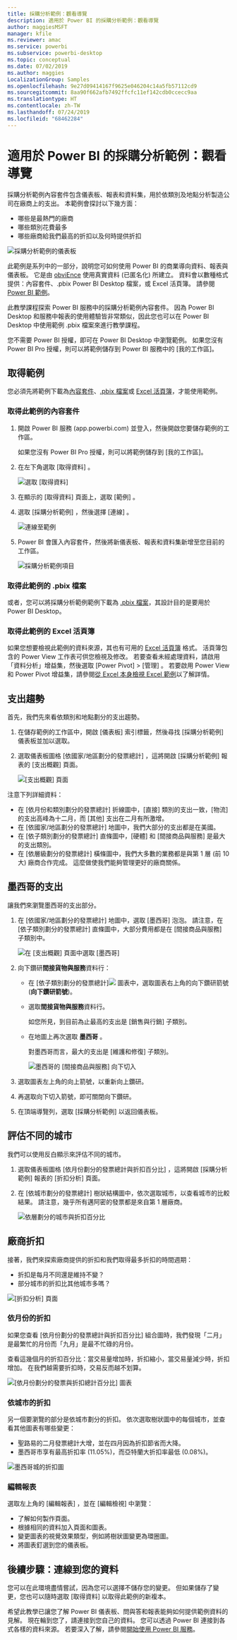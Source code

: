 ```yaml
---
title: 採購分析範例：觀看導覽
description: 適用於 Power BI 的採購分析範例：觀看導覽
author: maggiesMSFT
manager: kfile
ms.reviewer: amac
ms.service: powerbi
ms.subservice: powerbi-desktop
ms.topic: conceptual
ms.date: 07/02/2019
ms.author: maggies
LocalizationGroup: Samples
ms.openlocfilehash: 9e27d09414167f9625e046204c14a5fb57112cd9
ms.sourcegitcommit: 8aa90f662afb7492ffcfc11ef142cdb0ccecc9aa
ms.translationtype: HT
ms.contentlocale: zh-TW
ms.lasthandoff: 07/24/2019
ms.locfileid: "68462284"
---
```

# <a name="procurement-analysis-sample-for-power-bi-take-a-tour"></a>適用於 Power BI 的採購分析範例：觀看導覽

採購分析範例內容套件包含儀表板、報表和資料集，用於依類別及地點分析製造公司在廠商上的支出。 本範例會探討以下幾方面：

* 哪些是最熱門的廠商
* 哪些類別花費最多
* 哪些廠商給我們最高的折扣以及何時提供折扣

![採購分析範例的儀表板](media/sample-procurement/procurement1.png)

此範例是系列中的一部分，說明您可如何使用 Power BI 的商業導向資料、報表與儀表板。 它是由 [obviEnce](http://www.obvience.com/) 使用真實資料 (已匿名化) 所建立。 資料會以數種格式提供：內容套件、.pbix Power BI Desktop 檔案，或 Excel 活頁簿。 請參閱 [Power BI 範例](sample-datasets.md)。 

此教學課程探索 Power BI 服務中的採購分析範例內容套件。 因為 Power BI Desktop 和服務中報表的使用體驗皆非常類似，因此您也可以在 Power BI Desktop 中使用範例 .pbix 檔案來進行教學課程。 

您不需要 Power BI 授權，即可在 Power BI Desktop 中瀏覽範例。 如果您沒有 Power BI Pro 授權，則可以將範例儲存到 Power BI 服務中的 [我的工作區]。 

## <a name="get-the-sample"></a>取得範例

您必須先將範例下載為[內容套件](#get-the-content-pack-for-this-sample)、[.pbix 檔案](#get-the-pbix-file-for-this-sample)或 [Excel 活頁簿](#get-the-excel-workbook-for-this-sample)，才能使用範例。

### <a name="get-the-content-pack-for-this-sample"></a>取得此範例的內容套件

1. 開啟 Power BI 服務 (app.powerbi.com) 並登入，然後開啟您要儲存範例的工作區。 

    如果您沒有 Power BI Pro 授權，則可以將範例儲存到 [我的工作區]。

2. 在左下角選取 [取得資料]  。

    ![選取 [取得資料]](media/sample-datasets/power-bi-get-data.png)
3. 在顯示的 [取得資料]  頁面上，選取 [範例]  。

4. 選取 [採購分析範例]  ，然後選擇 [連線]  。  
  
   ![連線至範例](media/sample-procurement/procurement1a.png)
   
5. Power BI 會匯入內容套件，然後將新儀表板、報表和資料集新增至您目前的工作區。
   
   ![採購分析範例項目](media/sample-procurement/procurement-entry.png)
  
### <a name="get-the-pbix-file-for-this-sample"></a>取得此範例的 .pbix 檔案

或者，您可以將採購分析範例範例下載為 [.pbix 檔案](http://download.microsoft.com/download/D/5/3/D5390069-F723-413B-8D27-5888500516EB/Procurement%20Analysis%20Sample%20PBIX.pbix)，其設計目的是要用於 Power BI Desktop。 

### <a name="get-the-excel-workbook-for-this-sample"></a>取得此範例的 Excel 活頁簿

如果您想要檢視此範例的資料來源，其也有可用的 [Excel 活頁簿](http://go.microsoft.com/fwlink/?LinkId=529784) 格式。 活頁簿包含的 Power View 工作表可供您檢視及修改。 若要查看未經處理資料，請啟用「資料分析」增益集，然後選取 [Power Pivot] > [管理]  。 若要啟用 Power View 和 Power Pivot 增益集，請參閱[從 Excel 本身檢視 Excel 範例](sample-datasets.md#optional-take-a-look-at-the-excel-samples-from-inside-excel-itself)以了解詳情。


## <a name="spending-trends"></a>支出趨勢
首先，我們先來看依類別和地點劃分的支出趨勢。  

1. 在儲存範例的工作區中，開啟 [儀表板]  索引標籤，然後尋找 [採購分析範例]  儀表板並加以選取。 
2. 選取儀表板圖格 [依國家/地區劃分的發票總計]  ，這將開啟 [採購分析範例]  報表的 [支出概觀]  頁面。

    ![[支出概觀] 頁面](media/sample-procurement/procurement2.png)

注意下列詳細資料：

* 在 [依月份和類別劃分的發票總計]  折線圖中，[直接]  類別的支出一致，[物流]  的支出高峰為十二月，而 [其他]  支出在二月有所激增。
* 在 [依國家/地區劃分的發票總計]  地圖中，我們大部分的支出都是在美國。
* 在 [依子類別劃分的發票總計]  直條圖中，[硬體]  和 [間接商品與服務]  是最大的支出類別。
* 在 [依層級劃分的發票總計]  橫條圖中，我們大多數的業務都是與第 1 層 (前 10 大) 廠商合作完成。 這麼做使我們能夠管理更好的廠商關係。

## <a name="spending-in-mexico"></a>墨西哥的支出
讓我們來瀏覽墨西哥的支出部分。

1. 在 [依國家/地區劃分的發票總計]  地圖中，選取 [墨西哥]  泡泡。 請注意，在 [依子類別劃分的發票總計]  直條圖中，大部分費用都是在 [間接商品與服務]  子類別中。

   ![在 [支出概觀] 頁面中選取 [墨西哥]](media/sample-procurement/pbi_procsample_spendmexico.png)
2. 向下鑽研**間接貨物與服務**資料行：

   * 在 [依子類別劃分的發票總計]![](media/sample-procurement/pbi_drilldown_icon.png) 圖表中，選取圖表右上角的向下鑽研箭號 (**向下鑽研箭號**)。
   * 選取**間接貨物與服務**資料行。

      如您所見，到目前為止最高的支出是 [銷售與行銷]  子類別。
   * 在地圖上再次選取 **墨西哥** 。

      對墨西哥而言，最大的支出是 [維護和修復]  子類別。

      ![墨西哥的 [間接商品與服務] 向下切入](media/sample-procurement/pbi_procsample_drill_mexico.png)
3. 選取圖表左上角的向上箭號，以重新向上鑽研。
4. 再選取向下切入箭號，即可關閉向下鑽研。  
5. 在頂端導覽列，選取 [採購分析範例]  以返回儀表板。

## <a name="evaluate-different-cities"></a>評估不同的城市
我們可以使用反白顯示來評估不同的城市。

1. 選取儀表板圖格 [依月份劃分的發票總計與折扣百分比]  ，這將開啟 [採購分析範例]  報表的 [折扣分析]  頁面。
2. 在 [依城市劃分的發票總計]  樹狀結構圖中，依次選取城市，以查看城市的比較結果。 請注意，幾乎所有邁阿密的發票都是來自第 1 層廠商。

   ![依層劃分的城市與折扣百分比](media/sample-procurement/pbi_procsample_miamitreemap2.png)

## <a name="vendor-discounts"></a>廠商折扣
接著，我們來探索廠商提供的折扣和我們取得最多折扣的時間週期：
* 折扣是每月不同還是維持不變？
* 部分城市的折扣比其他城市多嗎？

![[折扣分析] 頁面](media/sample-procurement/procurement4.png)

### <a name="discount-by-month"></a>依月份的折扣
如果您查看 [依月份劃分的發票總計與折扣百分比]  組合圖時，我們發現「二月」是最繁忙的月份而「九月」是最不忙碌的月份。 

查看這幾個月的折扣百分比：當交易量增加時，折扣縮小，當交易量減少時，折扣增加。 在我們越需要折扣時，交易反而越不划算。

![[依月份劃分的發票與折扣總計百分比] 圖表](media/sample-procurement/procurement5.png)

### <a name="discount-by-city"></a>依城市的折扣
另一個要瀏覽的部分是依城市劃分的折扣。 依次選取樹狀圖中的每個城市，並查看其他圖表有哪些變更：

* 聖路易的二月發票總計大增，並在四月因為折扣節省而大降。
* 墨西哥市享有最高折扣率 (11.05%)，而亞特蘭大折扣率最低 (0.08%)。

![墨西哥城的折扣圖](media/sample-procurement/procurement6.png)

### <a name="edit-the-report"></a>編輯報表
選取左上角的 [編輯報表]  ，並在 [編輯檢視] 中瀏覽：

* 了解如何製作頁面。
* 根據相同的資料加入頁面和圖表。
* 變更圖表的視覺效果類型，例如將樹狀圖變更為環圈圖。
* 將圖表釘選到您的儀表板。

## <a name="next-steps-connect-to-your-data"></a>後續步驟：連線到您的資料
您可以在此環境盡情嘗試，因為您可以選擇不儲存您的變更。 但如果儲存了變更，您也可以隨時選取 [取得資料]  以取得此範例的新複本。

希望此教學已讓您了解 Power BI 儀表板、問與答和報表能夠如何提供範例資料的見解。 現在輪到您了，請連接到您自己的資料。 您可以透過 Power BI 連接到各式各樣的資料來源。 若要深入了解，請參閱[開始使用 Power BI 服務](service-get-started.md)。

